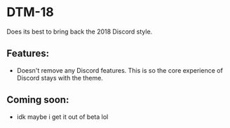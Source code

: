# DTM-18
Does its best to bring back the 2018 Discord style.

## Features:
- Doesn't remove any Discord features. This is so the core experience of Discord stays with the theme.

## Coming soon:
- idk maybe i get it out of beta lol
